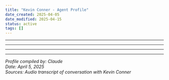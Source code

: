 ```yaml
---
title: "Kevin Conner - Agent Profile"
date_created: 2025-04-05
date_modified: 2025-04-15
status: active
tags: []
---
```


---

---

---

---

*Profile compiled by: Claude*  
*Date: April 5, 2025*  
*Sources: Audio transcript of conversation with Kevin Conner*
